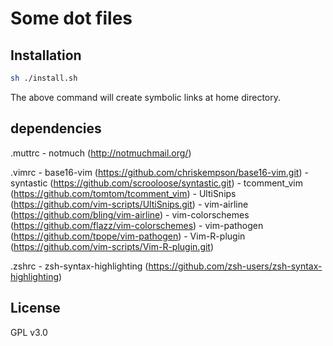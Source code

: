 # Some dot files


## Installation
```sh
sh ./install.sh
```
The above command will create symbolic links at home directory.


## dependencies

.muttrc
    - notmuch (http://notmuchmail.org/)

.vimrc
    - base16-vim (https://github.com/chriskempson/base16-vim.git)
    - syntastic (https://github.com/scrooloose/syntastic.git)
    - tcomment_vim (https://github.com/tomtom/tcomment_vim)
    - UltiSnips (https://github.com/vim-scripts/UltiSnips.git)
    - vim-airline (https://github.com/bling/vim-airline)
    - vim-colorschemes (https://github.com/flazz/vim-colorschemes)
    - vim-pathogen (https://github.com/tpope/vim-pathogen)
    - Vim-R-plugin (https://github.com/vim-scripts/Vim-R-plugin.git)

.zshrc
    - zsh-syntax-highlighting (https://github.com/zsh-users/zsh-syntax-highlighting)


## License
GPL v3.0

